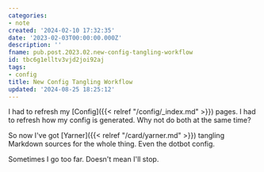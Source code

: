 ```yaml
---
categories:
- note
created: '2024-02-10 17:32:35'
date: '2023-02-03T00:00:00.000Z'
description: ''
fname: pub.post.2023.02.new-config-tangling-workflow
id: tbc6g1elltv3vjd2joi92aj
tags:
- config
title: New Config Tangling Workflow
updated: '2024-08-25 18:25:12'
---
```


I had to refresh my [Config]({{< relref "/config/_index.md" >}}) pages. I had to refresh how my config is generated. Why not do both at the same time?

So now I've got [Yarner]({{< relref "/card/yarner.md" >}}) tangling Markdown sources for the whole thing. Even the dotbot config.

Sometimes I go too far. Doesn't mean I'll stop.